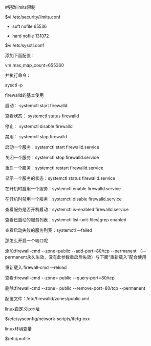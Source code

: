 #更改limits限制

$vi /etc/security/limits.conf

* soft nofile 65536

* hard nofile 131072

$vi /etc/sysctl.conf 

添加下面配置：

vm.max_map_count=655360

并执行命令：

sysctl -p

firewalld的基本使用

启动： systemctl start firewalld

查看状态： systemctl status firewalld 

停止： systemctl disable firewalld

禁用： systemctl stop firewalld

启动一个服务：systemctl start firewalld.service

关闭一个服务：systemctl stop firewalld.service

重启一个服务：systemctl restart firewalld.service

显示一个服务的状态：systemctl status firewalld.service

在开机时启用一个服务：systemctl enable firewalld.service

在开机时禁用一个服务：systemctl disable firewalld.service

查看服务是否开机启动：systemctl is-enabled firewalld.service

查看已启动的服务列表：systemctl list-unit-files|grep enabled

查看启动失败的服务列表：systemctl --failed

那怎么开启一个端口呢

添加:firewall-cmd --zone=public --add-port=80/tcp --permanent    （--permanent永久生效，没有此参数重启后失效）与下面“重新载入”配合使用

重新载入:firewall-cmd --reload

查看:firewall-cmd --zone= public --query-port=80/tcp

删除:firewall-cmd --zone= public --remove-port=80/tcp --permanent

配置文件：/etc/firewalld/zones/public.xml

linux自定义ip地址

$/etc/sysconfig/network-scripts/ifcfg-xxx

linux环境变量

$/etc/profile
